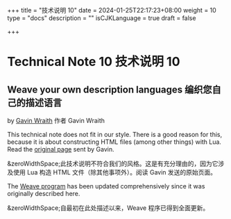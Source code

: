 +++
title = "技术说明 10"
date = 2024-01-25T22:17:23+08:00
weight = 10
type = "docs"
description = ""
isCJKLanguage = true
draft = false

+++

# Technical Note 10 技术说明 10

## Weave your own description languages 编织您自己的描述语言

by [Gavin Wraith](http://www.wraith.u-net.com/)
作者 Gavin Wraith

This technical note does not fit in our style. There is a good reason for this, because it is about constructing HTML files (among other things) with Lua. Read the [original page](https://www.lua.org/notes/ltn010a.html) sent by Gavin.

&zeroWidthSpace;此技术说明不符合我们的风格。这是有充分理由的，因为它涉及使用 Lua 构造 HTML 文件（除其他事项外）。阅读 Gavin 发送的原始页面。

The [Weave program](http://www.wraith.u-net.com/weave/) has been updated comprehensively since it was originally described here.

&zeroWidthSpace;自最初在此处描述以来，Weave 程序已得到全面更新。